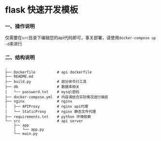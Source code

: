 # flask 快速开发模板

### 一、操作说明

仅需要在`src`目录下编辑您的api代码即可，事关部署，请使用`docker-compose up -d`来进行

### 二、结构说明

```shell
.
├── Dockerfile          # api dockerfile
├── README.md           
├── build.py            # 部分命令行工具
├── db                  # 数据库相关 
│   └── password.txt    # mysql密码
├── docker-compose.yml  # 内容请结合实际情况进行插拔
├── nginx               # nginx
│   ├── APIProxy        # nginx api代理
│   └── StaticProxy     # nginx 静态文件代理
├── requirements.txt    # python 环境依赖
└── src                 # api server
    ├── app
    │   └── app.py
    └── main.py
```